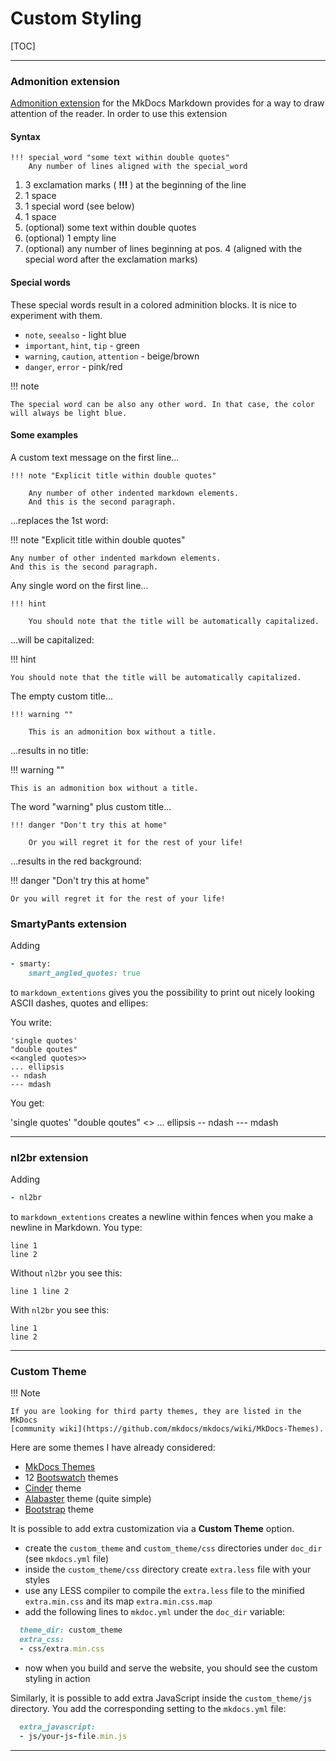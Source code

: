 # Custom Styling

[TOC]

---

### Admonition extension

[Admonition extension](https://pythonhosted.org/Markdown/extensions/admonition.html) for the MkDocs Markdown provides for a way to draw attention of the reader. In order to use this extension

#### Syntax

```none
!!! special_word "some text within double quotes"
    Any number of lines aligned with the special_word
```

1. 3 exclamation marks ( __!!!__ ) at the beginning of the line
2. 1 space
3. 1 special word (see below)
4. 1 space
5. (optional) some text within double quotes
6. (optional) 1 empty line
7. (optional) any number of lines beginning at pos. 4 (aligned with the special word after the exclamation marks)

#### Special words

These special words result in a colored adminition blocks. It is nice to experiment with them.

* `note`, `seealso` - light blue
* `important`, `hint`, `tip` - green
* `warning`, `caution`, `attention` - beige/brown
* `danger`, `error` - pink/red

!!! note 

    The special word can be also any other word. In that case, the color will always be light blue.

#### Some examples

A custom text message on the first line...

```none
!!! note "Explicit title within double quotes"

    Any number of other indented markdown elements.
    And this is the second paragraph.
```

...replaces the 1st word:

!!! note "Explicit title within double quotes"

    Any number of other indented markdown elements.
    And this is the second paragraph.

Any single word on the first line...

```none
!!! hint

    You should note that the title will be automatically capitalized.
```

...will be capitalized:

!!! hint

    You should note that the title will be automatically capitalized.

The empty custom title...

```none
!!! warning ""

    This is an admonition box without a title.
```

...results in no title:

!!! warning ""

    This is an admonition box without a title.

The word "warning" plus custom title...

```none
!!! danger "Don't try this at home"

    Or you will regret it for the rest of your life!
```

...results in the red background:

!!! danger "Don't try this at home"

    Or you will regret it for the rest of your life!

### SmartyPants extension

Adding

```ruby
- smarty:
    smart_angled_quotes: true
```

to `markdown_extentions` gives you the possibility to print out nicely looking ASCII dashes, quotes and ellipes:

You write:

```none
'single quotes'
"double qoutes"
<<angled quotes>>
... ellipsis
-- ndash
--- mdash
```

You get:

'single quotes'
"double qoutes"
<<angled quotes>>
... ellipsis
-- ndash
--- mdash

---

### nl2br extension

Adding

```ruby
- nl2br
```

to `markdown_extentions` creates a newline within fences when you make a newline in Markdown. You type:

```none
line 1
line 2
```

Without `nl2br` you see this:

``` none
line 1 line 2
```

With `nl2br` you see this:

```none
line 1
line 2
```

---

### Custom Theme

!!! Note

    If you are looking for third party themes, they are listed in the MkDocs
    [community wiki](https://github.com/mkdocs/mkdocs/wiki/MkDocs-Themes).

Here are some themes I have already considered:

* [MkDocs Themes](https://github.com/mkdocs/mkdocs/wiki/MkDocs-Themes)
* 12 [Bootswatch](http://mkdocs.github.io/mkdocs-bootswatch/) themes
* [Cinder](http://sourcefoundry.org/cinder/) theme
* [Alabaster](https://github.com/iamale/mkdocs-alabaster) theme (quite simple)
* [Bootstrap](https://github.com/mkdocs/mkdocs-bootstrap) theme

It is possible to add extra customization via a __Custom Theme__ option.

* create the `custom_theme` and `custom_theme/css` directories under `doc_dir` (see `mkdocs.yml` file)
* inside the `custom_theme/css` directory create `extra.less` file with your styles
* use any LESS compiler to compile the `extra.less` file to the minified `extra.min.css` and its map `extra.min.css.map`
* add the following lines to `mkdoc.yml` under the `doc_dir` variable:

```ruby
  theme_dir: custom_theme
  extra_css: 
  - css/extra.min.css
```

* now when you build and serve the website, you should see the custom styling in action

Similarly, it is possible to add extra JavaScript inside the `custom_theme/js` directory. You add the corresponding setting to the `mkdocs.yml` file:

```ruby
  extra_javascript: 
  - js/your-js-file.min.js
```

---
